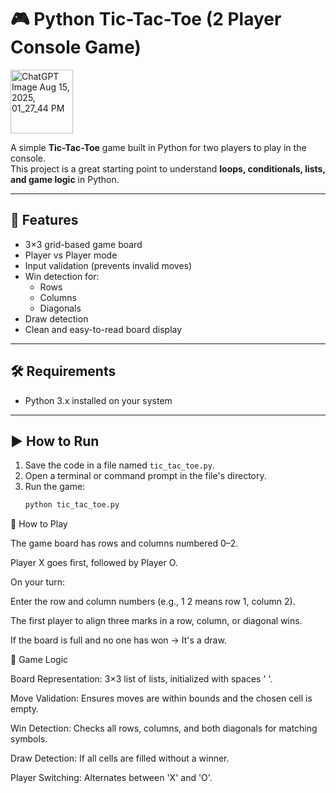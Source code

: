 
# 🎮 Python Tic-Tac-Toe (2 Player Console Game)
<img width="100" height="102" alt="ChatGPT Image Aug 15, 2025, 01_27_44 PM" src="https://github.com/user-attachments/assets/de3c4171-e6a7-481f-9747-632afbfcab1f" />

A simple **Tic-Tac-Toe** game built in Python for two players to play in the console.  
This project is a great starting point to understand **loops, conditionals, lists, and game logic** in Python.

---

## 📌 Features
- 3×3 grid-based game board
- Player vs Player mode
- Input validation (prevents invalid moves)
- Win detection for:
  - Rows
  - Columns
  - Diagonals
- Draw detection
- Clean and easy-to-read board display

---

## 🛠 Requirements
- Python 3.x installed on your system

---

## ▶️ How to Run
1. Save the code in a file named `tic_tac_toe.py`.
2. Open a terminal or command prompt in the file's directory.
3. Run the game:
   ```bash
   python tic_tac_toe.py
🎯 How to Play

The game board has rows and columns numbered 0–2.

Player X goes first, followed by Player O.

On your turn:

Enter the row and column numbers (e.g., 1 2 means row 1, column 2).

The first player to align three marks in a row, column, or diagonal wins.

If the board is full and no one has won → It's a draw.

🧠 Game Logic

Board Representation: 3×3 list of lists, initialized with spaces ' '.

Move Validation: Ensures moves are within bounds and the chosen cell is empty.

Win Detection: Checks all rows, columns, and both diagonals for matching symbols.

Draw Detection: If all cells are filled without a winner.

Player Switching: Alternates between 'X' and 'O'.


